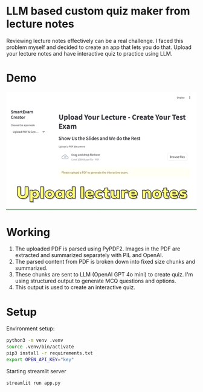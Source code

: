 # LLM based custom quiz maker from lecture notes

Reviewing lecture notes effectively can be a real challenge. I faced this problem myself and decided to create an app that lets you do that. Upload your lecture notes and have interactive quiz to practice using LLM.

# Demo
![demo](https://raw.githubusercontent.com/kaushil24/LLM-Course-Tester/main/demo.gif)

# Working

1. The uploaded PDF is parsed using PyPDF2. Images in the PDF are extracted and summarized separately with PIL and OpenAI.
2. The parsed content from PDF is broken down into fixed size chunks and summarized.
3. These chunks are sent to LLM (OpenAI GPT 4o mini) to create quiz. I'm using structured output to generate MCQ questions and options.
4. This output is used to create an interactive quiz.

# Setup

Environment setup:
```sh
python3 -m venv .venv
source .venv/bin/activate
pip3 install -r requirements.txt
export OPEN_API_KEY="key"
```

Starting streamlit server
```sh
streamlit run app.py
```

